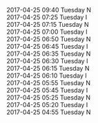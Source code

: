 2017-04-25 09:40 Tuesday  N  
2017-04-25 07:25 Tuesday  I  
2017-04-25 07:15 Tuesday  N  
2017-04-25 07:00 Tuesday  I  
2017-04-25 06:50 Tuesday  N  
2017-04-25 06:45 Tuesday  I  
2017-04-25 06:35 Tuesday  N  
2017-04-25 06:30 Tuesday  I  
2017-04-25 06:15 Tuesday  N  
2017-04-25 06:10 Tuesday  I  
2017-04-25 05:55 Tuesday  N  
2017-04-25 05:45 Tuesday  I  
2017-04-25 05:25 Tuesday  N  
2017-04-25 05:20 Tuesday  I  
2017-04-25 04:55 Tuesday  N  
